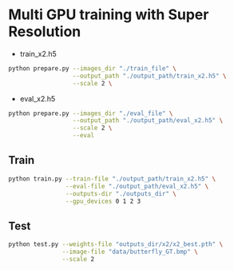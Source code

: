 # Multi GPU training with Super Resolution

- train_x2.h5
```bash
python prepare.py --images_dir "./train_file" \
                  --output_path "./output_path/train_x2.h5" \
                  --scale 2 \
```
- eval_x2.h5
```bash
python prepare.py --images_dir "./eval_file" \
                  --output_path "./output_path/eval_x2.h5" \
                  --scale 2 \
                  --eval
```


## Train
```bash
python train.py --train-file "./output_path/train_x2.h5" \
                --eval-file "./output_path/eval_x2.h5" \
                --outputs-dir "./outputs_dir" \
                --gpu_devices 0 1 2 3            
```

## Test
```bash
python test.py --weights-file "outputs_dir/x2/x2_best.pth" \
               --image-file "data/butterfly_GT.bmp" \
               --scale 2
```

